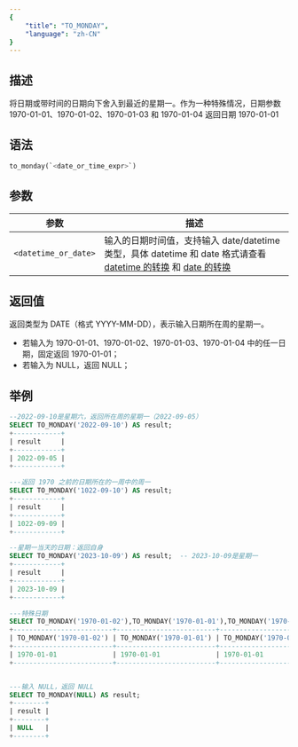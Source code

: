 ```yaml
---
{
    "title": "TO_MONDAY",
    "language": "zh-CN"
}
---
```


## 描述

将日期或带时间的日期向下舍入到最近的星期一。作为一种特殊情况，日期参数 1970-01-01、1970-01-02、1970-01-03 和 1970-01-04 返回日期 1970-01-01


## 语法

```sql
to_monday(`<date_or_time_expr>`)
```

## 参数

| 参数                         | 描述                          |
|----------------------------|-----------------------------|
| `<datetime_or_date>` | 输入的日期时间值，支持输入 date/datetime 类型，具体 datetime 和 date 格式请查看 [datetime 的转换](../../../../../current/sql-manual/basic-element/sql-data-types/conversion/datetime-conversion) 和 [date 的转换](../../../../../current/sql-manual/basic-element/sql-data-types/conversion/date-conversion) |

## 返回值

返回类型为 DATE（格式 YYYY-MM-DD），表示输入日期所在周的星期一。

- 若输入为 1970-01-01、1970-01-02、1970-01-03、1970-01-04 中的任一日期，固定返回 1970-01-01；
- 若输入为 NULL，返回 NULL；

## 举例

```sql
--2022-09-10是星期六，返回所在周的星期一（2022-09-05）
SELECT TO_MONDAY('2022-09-10') AS result;
+------------+
| result     |
+------------+
| 2022-09-05 |
+------------+

---返回 1970 之前的日期所在的一周中的周一
SELECT TO_MONDAY('1022-09-10') AS result;
+------------+
| result     |
+------------+
| 1022-09-09 |
+------------+

--星期一当天的日期：返回自身
SELECT TO_MONDAY('2023-10-09') AS result;  -- 2023-10-09是星期一
+------------+
| result     |
+------------+
| 2023-10-09 |
+------------+

---特殊日期
SELECT TO_MONDAY('1970-01-02'),TO_MONDAY('1970-01-01'),TO_MONDAY('1970-01-03'),TO_MONDAY('1970-01-04');
+-------------------------+-------------------------+-------------------------+-------------------------+
| TO_MONDAY('1970-01-02') | TO_MONDAY('1970-01-01') | TO_MONDAY('1970-01-03') | TO_MONDAY('1970-01-04') |
+-------------------------+-------------------------+-------------------------+-------------------------+
| 1970-01-01              | 1970-01-01              | 1970-01-01              | 1970-01-01              |
+-------------------------+-------------------------+-------------------------+-------------------------+


---输入 NULL，返回 NULL
SELECT TO_MONDAY(NULL) AS result;
+--------+
| result |
+--------+
| NULL   |
+--------+
```
